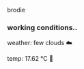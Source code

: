 brodie

<!--weather_start-->
### working conditions..

weather: few clouds ☁️

temp: 17.62 °C 👕

<!--weather_end-->
